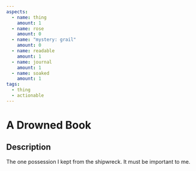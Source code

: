 ```yaml
---
aspects:
  - name: thing
    amount: 1
  - name: rose
    amount: 0
  - name: "mystery: grail"
    amount: 0
  - name: readable
    amount: 1
  - name: journal
    amount: 1
  - name: soaked
    amount: 1
tags:
  - thing
  - actionable
---
```


# A Drowned Book

## Description

The one possession I kept from the shipwreck. It must be important to me.

